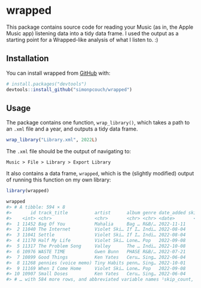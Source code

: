 
<!-- README.md is generated from README.Rmd. Please edit that file -->

# wrapped

This package contains source code for reading your Music (as in, the
Apple Music app) listening data into a tidy data frame. I used the
output as a starting point for a Wrapped-like analysis of what I listen
to. :)

## Installation

You can install wrapped from
[GitHub](https://github.com/simonpcouch/wrapped) with:

``` r
# install.packages("devtools")
devtools::install_github("simonpcouch/wrapped")
```

## Usage

The package contains one function, `wrap_library()`, which takes a path
to an `.xml` file and a year, and outputs a tidy data frame.

``` r
wrap_library("Library.xml", 2022L)
```

The `.xml` file should be the output of navigating to:

    Music > File > Library > Export Library

It also contains a data frame, `wrapped`, which is the (slightly
modified) output of running this function on my own library:

``` r
library(wrapped)

wrapped
#> # A tibble: 594 × 8
#>       id track_title          artist      album genre date_added skip_…¹ play_…²
#>    <int> <chr>                <chr>       <chr> <chr> <date>       <dbl>   <dbl>
#>  1 11452 Bag Of You           Mahalia     Bag … R&B/… 2022-11-11       3     102
#>  2 11040 The Internet         Violet Ski… If I… Indi… 2022-08-04       2      87
#>  3 11041 Settle               Violet Ski… If I… Indi… 2022-08-04       2      87
#>  4 11170 Half My Life         Violet Ski… Lone… Pop   2022-09-08       4      80
#>  5 11317 The Problem Song     Valley      The … Indi… 2022-10-08      NA      79
#>  6 10976 WASTE TIME           Gwen Bunn   PHASE R&B/… 2022-07-21       3      74
#>  7 10899 Good Things          Ken Yates   Ceru… Sing… 2022-06-04       1      61
#>  8 11268 pennies (voice memo) Tiny Habits penn… Sing… 2022-10-01       1      51
#>  9 11169 When I Come Home     Violet Ski… Lone… Pop   2022-09-08       1      50
#> 10 10907 Small Doses          Ken Yates   Ceru… Sing… 2022-06-04      NA      49
#> # … with 584 more rows, and abbreviated variable names ¹​skip_count, ²​play_count
```
